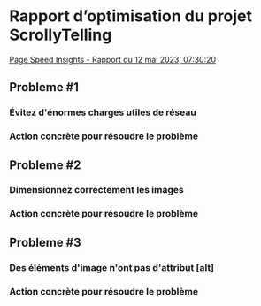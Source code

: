 # Rapport d’optimisation du projet ScrollyTelling  
[Page Speed Insights - Rapport du 12 mai 2023, 07:30:20](https://vanounais.github.io/st-martin_nicolas_scrollytelling/)  
## Probleme #1
### Évitez d'énormes charges utiles de réseau
### Action concrète pour résoudre le problème
## Probleme #2
### Dimensionnez correctement les images
### Action concrète pour résoudre le problème
## Probleme #3
### Des éléments d'image n'ont pas d'attribut [alt]
### Action concrète pour résoudre le problème
